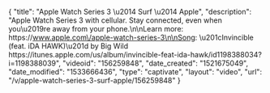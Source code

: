 {
    "title": "Apple Watch Series 3 \u2014 Surf \u2014 Apple",
    "description": "Apple Watch Series 3 with cellular. Stay connected, even when you\u2019re away from your phone.\n\nLearn more: https:\/\/www.apple.com\/apple-watch-series-3\n\nSong: \u201cInvincible (feat. iDA HAWK)\u201d by Big Wild  https:\/\/itunes.apple.com\/us\/album\/invincible-feat-ida-hawk\/id1198388034?i=1198388039",
    "videoid": "156259848",
    "date_created": "1521675049",
    "date_modified": "1533666436",
    "type": "captivate",
    "layout": "video",
    "url": "\/v\/apple-watch-series-3-surf-apple\/156259848"
}